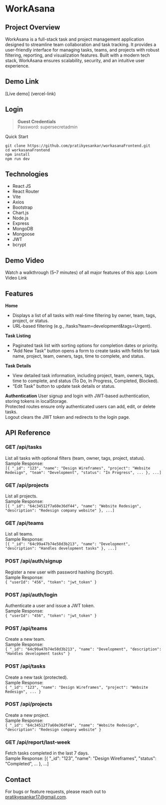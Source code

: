 # WorkAsana
## Project Overview
WorkAsana is a full-stack task and project management application designed to streamline team collaboration and task tracking. It provides a user-friendly interface for managing tasks, teams, and projects with robust filtering, reporting, and visualization features. Built with a modern tech stack, WorkAsana ensures scalability, security, and an intuitive user experience.

## Demo Link
[Live demo] (vercel-link)

## Login

> **Guest Credentials**  
> Password: supersecretadmin   

Quick Start

```
git clone https://github.com/pratikyesankar/workasanaFrontend.git
cd workasanaFrontend
npm install
npm run dev      
```
## Technologies

- React JS  
- React Router  
- Vite  
- Axios  
- Bootstrap  
- Chart.js  
- Node.js  
- Express  
- MongoDB  
- Mongoose  
- JWT  
- bcrypt

## Demo Video
Watch a walkthrough (5–7 minutes) of all major features of this app: Loom Video Link

## Features

**Home**
- Displays a list of all tasks with real-time filtering by owner, team, tags, project, or status.  
- URL-based filtering (e.g., /tasks?team=development&tags=Urgent).

**Task  Listing**
- Paginated task list with sorting options for completion dates or priority.  
- “Add New Task” button opens a form to create tasks with fields for task name, project, team, owners, tags, time to complete, and status.

**Task  Details**
- View detailed task information, including project, team, owners, tags, time to complete, and status (To Do, In Progress, Completed, Blocked).  
- “Edit Task” button to update task details or status.

**Authentication**
User signup and login with JWT-based authentication, storing tokens in localStorage.  
Protected routes ensure only authenticated users can add, edit, or delete tasks.  
Logout clears the JWT token and redirects to the login page.

## API Reference

### **GET /api/tasks**<br>  

List all tasks with optional filters (team, owner, tags, project, status).  
Sample Response:<br>
```[{ "_id": "123", "name": "Design Wireframes", "project": "Website Redesign", "team": "Development", "status": "In Progress", ... }, ...]```

### **GET /api/projects**<br>    

List all projects.  
Sample Response:<br>
```[{ "_id": "64c34512f7a60e36df44", "name": "Website Redesign", "description": "Redesign company website" }, ...]```


### **GET /api/teams**<br>  

List all teams.  
Sample Response:<br>
```[{ "_id": "64c99a47b74e58d3b213", "name": "Development", "description": "Handles development tasks" }, ...]```


### **POST /api/auth/signup**<br>   

Register a new user with password hashing (bcrypt).  
Sample Response:<br>
``` { "userId": "456", "token": "jwt_token" } ```

### **POST /api/auth/login**<br>   

Authenticate a user and issue a JWT token.  
Sample Response:<br>
``` { "userId": "456", "token": "jwt_token" } ```

### **POST /api/teams**<br>   

Create a new team.  
Sample Response:<br>
``` { "_id": "64c99a47b74e58d3b213", "name": "Development", "description": "Handles development tasks" } ```

### **POST /api/tasks**<br>    

Create a new task (protected).  
Sample Response:<br>
``` { "_id": "123", "name": "Design Wireframes", "project": "Website Redesign", ... } ```

### **POST /api/projects**<br>    

Create a new project.  
Sample Response:<br>
``` { "_id": "64c34512f7a60e36df44", "name": "Website Redesign", "description": "Redesign company website" } ```

### **GET /api/report/last-week**<br>    

Fetch tasks completed in the last 7 days.  
Sample Response:  [{ "_id": "123", "name": "Design Wireframes", "status": "Completed", ... }, ...]


## Contact
For bugs or feature requests, please reach out to pratikyesankar17.@gmail.com.
